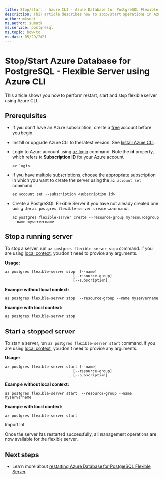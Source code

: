 ```yaml
---
title: Stop/start - Azure CLI - Azure Database for PostgreSQL Flexible Server
description: This article describes how to stop/start operations in Azure Database for PostgreSQL through the Azure CLI.
author: mksuni
ms.author: sumuth
ms.service: postgresql
ms.topic: how-to
ms.date: 05/29/2021
---
```


# Stop/Start Azure Database for PostgreSQL - Flexible Server using Azure CLI



This article shows you how to perform restart, start and stop flexible server using Azure CLI.

## Prerequisites

- If you don't have an Azure subscription, create a [free](https://azure.microsoft.com/free/) account before you begin.
- Install or upgrade Azure CLI to the latest version. See [Install Azure CLI](/cli/azure/install-azure-cli).
-  Login to Azure account using [az login](/cli/azure/reference-index#az_login) command. Note the **id** property, which refers to **Subscription ID** for your Azure account.

    ```azurecli-interactive
    az login
    ````

- If you have multiple subscriptions, choose the appropriate subscription in which you want to create the server using the ```az account set``` command.
`
    ```azurecli
    az account set --subscription <subscription id>
    ```

- Create a PostgreSQL Flexible Server if you have not already created one using the ```az postgres flexible-server create``` command.

    ```azurecli
    az postgres flexible-server create --resource-group myresourcegroup --name myservername
    ```

## Stop a running server
To stop a server, run  ```az postgres flexible-server stop``` command. If you are using [local context](/cli/azure/config/param-persist), you don't need to provide any arguments.

**Usage:**
```azurecli
az postgres flexible-server stop  [--name]
                               [--resource-group]
                               [--subscription]
```

**Example without local context:**
```azurecli
az postgres flexible-server stop  --resource-group --name myservername
```

**Example with local context:**
```azurecli
az postgres flexible-server stop
```

## Start a stopped server
To start a server, run  ```az postgres flexible-server start``` command. If you are using [local context](/cli/azure/config/param-persist), you don't need to provide any arguments.

**Usage:**
```azurecli
az postgres flexible-server start [--name]
                               [--resource-group]
                               [--subscription]
```

**Example without local context:**
```azurecli
az postgres flexible-server start  --resource-group --name myservername
```

**Example with local context:**
```azurecli
az postgres flexible-server start
```

> [!IMPORTANT]
> Once the server has restarted successfully, all management operations are now available for the flexible server.

## Next steps
- Learn more about [restarting  Azure Database for PostgreSQL Flexible Server](./how-to-restart-server-cli.md)


